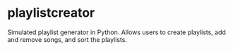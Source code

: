 # playlistcreator
Simulated playlist generator in Python. Allows users to create playlists, add and remove songs, and sort the playlists.

